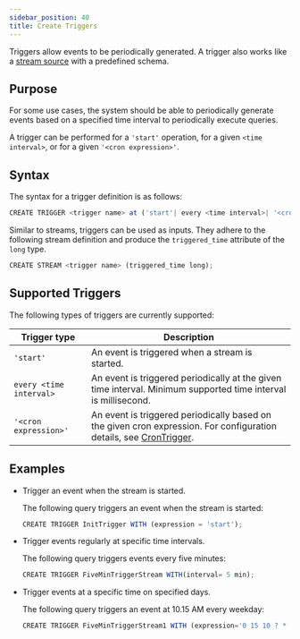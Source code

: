 ```yaml
---
sidebar_position: 40
title: Create Triggers
---
```


Triggers allow events to be periodically generated. A trigger also works like a [stream source](source-types/stream-source.md) with a predefined schema.

## Purpose

For some use cases, the system should be able to periodically generate events based on a specified time interval to periodically execute queries.

A trigger can be performed for a `'start'` operation, for a given `<time interval>`, or for a given `'<cron expression>'`.

## Syntax

The syntax for a trigger definition is as follows:

```js
CREATE TRIGGER <trigger name> at ('start'| every <time interval>| '<cron expression>');
```

Similar to streams, triggers can be used as inputs. They adhere to the following stream definition and produce the `triggered_time` attribute of the `long` type.

```js
CREATE STREAM <trigger name> (triggered_time long);
```

## Supported Triggers

The following types of triggers are currently supported:

|Trigger type| Description|
|-------------|-----------|
|`'start'`| An event is triggered when a stream is started.|
|`every <time interval>`| An event is triggered periodically at the given time interval. Minimum supported time interval is millisecond. |
|`'<cron expression>'`| An event is triggered periodically based on the given cron expression. For configuration details, see [CronTrigger](http://www.quartz-scheduler.org/documentation/quartz-2.1.7/tutorials/tutorial-lesson-06.html). |

## Examples

- Trigger an event when the stream is started.
  
  The following query triggers an event when the stream is started:

  ```js
  CREATE TRIGGER InitTrigger WITH (expression = 'start');
  ```

- Trigger events regularly at specific time intervals.

    The following query triggers events every five minutes:

    ```js
    CREATE TRIGGER FiveMinTriggerStream WITH(interval= 5 min);
    ```

- Trigger events at a specific time on specified days.

    The following query triggers an event at 10.15 AM every weekday:

    ```js
    CREATE TRIGGER FiveMinTriggerStream1 WITH (expression='0 15 10 ? * MON-FRI');
    ```
